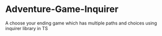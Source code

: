 # Adventure-Game-Inquirer
A choose your ending game which has multiple paths and choices using inquirer library in TS
